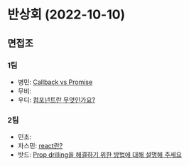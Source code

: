 # 반상회 (2022-10-10)

## 면접조
### 1팀
- 병민: [Callback vs Promise](https://github.com/woowacourse-study/2022-woowahan-bansanghwe/discussions/113)
- 무비: 
- 우디: [컴포넌트란 무엇인가요?](https://github.com/woowacourse-study/2022-woowahan-bansanghwe/discussions/116)

### 2팀
- 민초: 
- 자스민: [react란?](https://github.com/woowacourse-study/2022-woowahan-bansanghwe/discussions/117)
- 밧드: [Prop drilling을 해결하기 위한 방법에 대해 설명해 주세요](https://github.com/woowacourse-study/2022-woowahan-bansanghwe/discussions/115) 
